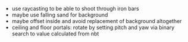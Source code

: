 * use raycasting to be able to shoot through iron bars
* maybe use falling sand for background
* maybe offset inside and avoid replacement of background altogether
* ceiling and floor portals: rotate by setting pitch and yaw via binary search to value calculated from nbt
